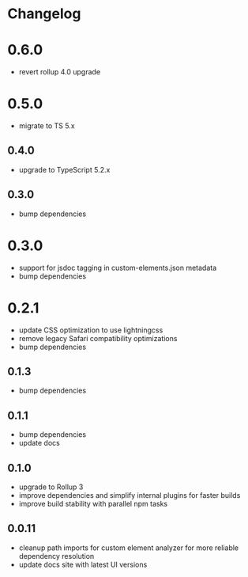 # Changelog

# 0.6.0
- revert rollup 4.0 upgrade

# 0.5.0
- migrate to TS 5.x

## 0.4.0
- upgrade to TypeScript 5.2.x

## 0.3.0
- bump dependencies

# 0.3.0
- support for jsdoc tagging in custom-elements.json metadata
- bump dependencies

# 0.2.1
- update CSS optimization to use lightningcss
- remove legacy Safari compatibility optimizations
- bump dependencies

## 0.1.3
- bump dependencies

## 0.1.1
- bump dependencies
- update docs

## 0.1.0
- upgrade to Rollup 3
- improve dependencies and simplify internal plugins for faster builds
- improve build stability with parallel npm tasks

## 0.0.11
- cleanup path imports for custom element analyzer for more reliable dependency resolution
- update docs site with latest UI versions